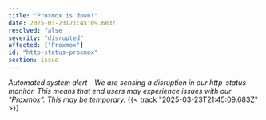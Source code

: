 ```yaml
---
title: "Proxmox is down!"
date: 2025-03-23T21:45:09.683Z
resolved: false
severity: "disrupted"
affected: ["Proxmox"]
id: "http-status-proxmox"
section: issue
---
```


**Automated system alert* - We are sensing a disruption in our http-status monitor. This means that end users may experience issues with our "Proxmox". This may be temporary.* {{< track "2025-03-23T21:45:09.683Z" >}}

